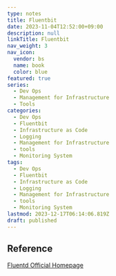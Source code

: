 ```yaml
---
type: notes
title: Fluentbit
date: 2023-11-04T12:52:00+09:00
description: null
linkTitle: Fluentbit
nav_weight: 3
nav_icon:
  vendor: bs
  name: book
  color: blue
featured: true
series:
  - Dev Ops
  - Management for Infrastructure
  - Tools
categories:
  - Dev Ops
  - Fluentbit
  - Infrastructure as Code
  - Logging
  - Management for Infrastructure
  - tools
  - Monitoring System
tags:
  - Dev Ops
  - Fluentbit
  - Infrastructure as Code
  - Logging
  - Management for Infrastructure
  - tools
  - Monitoring System
lastmod: 2023-12-17T06:14:06.819Z
draft: published
---
```


## Reference

[Fluentd Official Homepage](https://www.fluentd.org/)

